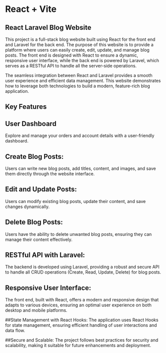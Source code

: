 # React + Vite

## React Laravel Blog Website
This project is a full-stack blog website built using React for the front end and Laravel for the back end. The purpose of this website is to provide a platform where users can easily create, edit, update, and manage blog posts. The front end is designed with React to ensure a dynamic, responsive user interface, while the back end is powered by Laravel, which serves as a RESTful API to handle all the server-side operations.

The seamless integration between React and Laravel provides a smooth user experience and efficient data management. This website demonstrates how to leverage both technologies to build a modern, feature-rich blog application.
## Key Features

## User Dashboard
Explore and manage your orders and account details with a user-friendly dashboard.

## Create Blog Posts: 
Users can write new blog posts, add titles, content, and images, and save them directly through the website interface.

## Edit and Update Posts: 
Users can modify existing blog posts, update their content, and save changes dynamically.

## Delete Blog Posts: 
Users have the ability to delete unwanted blog posts, ensuring they can manage their content effectively.

## RESTful API with Laravel: 
The backend is developed using Laravel, providing a robust and secure API to handle all CRUD operations (Create, Read, Update, Delete) for blog posts.

## Responsive User Interface: 
The front end, built with React, offers a modern and responsive design that adapts to various devices, ensuring an optimal user experience on both desktop and mobile platforms.

##State Management with React Hooks: 
The application uses React Hooks for state management, ensuring efficient handling of user interactions and data flow.

##Secure and Scalable: 
The project follows best practices for security and scalability, making it suitable for future enhancements and deployment.


